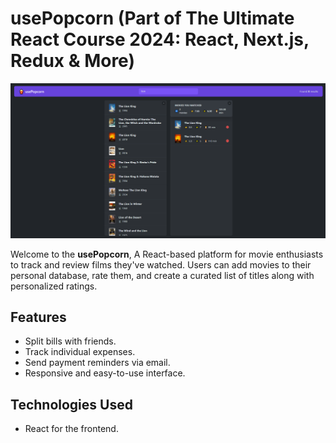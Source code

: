 # usePopcorn (Part of The Ultimate React Course 2024: React, Next.js, Redux & More)

![usePopcorn](public/images/Picture_uP.png)

Welcome to the **usePopcorn**, A React-based platform for movie enthusiasts to track and review films they've watched. Users can add movies to their personal database, rate them, and create a curated list of titles along with personalized ratings.

## Features

- Split bills with friends.
- Track individual expenses.
- Send payment reminders via email.
- Responsive and easy-to-use interface.

## Technologies Used

- React for the frontend.

